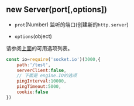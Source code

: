 ## new Server(port[,options])

- `prot`(Number) 监听的端口(创建新的`http.server`)

- `options`(object)

请参阅[上面](https://socket.io/docs/server-api/#new-Server-httpServer-options)的可用选项列表。

```js
const io=require('socket.io')(3000,{
    path:'/test',
    serverClient:false,
    // 下面是 engine.IO的选项
    pingInterval:10000,
    pingTimeout:5000,
    cookie:false
})
```